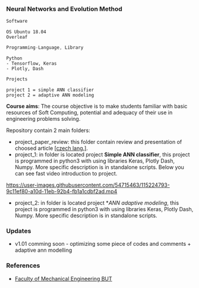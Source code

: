 ### Neural Networks and Evolution Method
```javascript
Software
```
```
OS Ubuntu 18.04
Overleaf
```
```javascript
Programming-Language, Library
```
```
Python
- Tensorflow, Keras
- Plotly, Dash
```
```javascript
Projects
```
```
project 1 = simple ANN classifier
project 2 = adaptive ANN modeling
```
**Course aims**: The course objective is to make students familiar with basic resources of Soft Computing, potential and adequacy of their use in engineering problems solving.

Repository contain 2 main folders:  
* project_paper_review: this folder contain review and presentation of choosed article [[czech lang.]](https://en.wikipedia.org/wiki/Czech_language).
* project_1: in folder is located project **Simple ANN classifier**, this project is programmed in python3 with using libraries Keras, Plotly Dash, Numpy. More specific description is in standalone scripts. Below you can see fast video introduction to project.

https://user-images.githubusercontent.com/54715463/115224793-9c11ef80-a10d-11eb-92b4-fb1a1cdbf2ad.mp4

* project_2: in folder is located project **ANN adaptive modeling*, this project is programmed in python3 with using libraries Keras, Plotly Dash, Numpy. More specific description is in standalone scripts.

### Updates
* v1.01 comming soon - optimizing some piece of codes and comments + adaptive ann modelling  

### References
* [Faculty of Mechanical Engineering BUT](https://www.fme.vutbr.cz/en)
